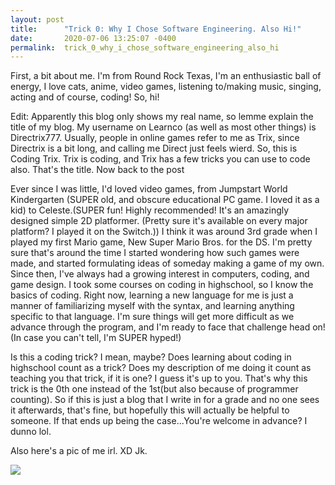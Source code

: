 ```yaml
---
layout: post
title:      "Trick 0: Why I Chose Software Engineering. Also Hi!"
date:       2020-07-06 13:25:07 -0400
permalink:  trick_0_why_i_chose_software_engineering_also_hi
---
```



First, a bit about me. I'm from Round Rock Texas, I'm an enthusiastic ball of energy, I love cats, anime, video games, listening to/making music, singing, acting and of course, coding! So, hi! 

Edit: Apparently this blog only shows my real name, so lemme explain the title of my blog. My username on Learnco (as well as most other things) is Directrix777. Usually, people in online games refer to me as Trix, since Directrix is a bit long, and calling me Direct just feels wierd. So, this is Coding Trix. Trix is coding, and Trix has a few tricks you can use to code also. That's the title. Now back to the post

Ever since I was little, I'd loved video games, from Jumpstart World Kindergarten (SUPER old, and obscure educational PC game. I loved it as a kid) to Celeste.(SUPER fun! Highly recommended! It's an amazingly designed simple 2D platformer. (Pretty sure it's available on every major platform? I played it on the Switch.)) I think it was around 3rd grade when I played my first Mario game, New Super Mario Bros. for the DS. I'm pretty sure that's around the time I started wondering how such games were made, and started formulating ideas of someday making a game of my own. Since then, I've always had a growing interest in computers, coding, and game design. I took some courses on coding in highschool, so I know the basics of coding. Right now, learning a new language for me is just a manner of familiarizing myself with the syntax, and learning anything specific to that language. I'm sure things will get more difficult as we advance through the program, and I'm ready to face that challenge head on! (In case you can't tell, I'm SUPER hyped!)

Is this a coding trick? I mean, maybe? Does learning about coding in highschool count as a trick? Does my description of me doing it count as teaching you that trick, if it is one? I guess it's up to you. That's why this trick is the 0th one instead of the 1st(but also because of programmer counting). So if this is just a blog that I write in for a grade and no one sees it afterwards, that's fine, but hopefully this will actually be helpful to someone. If that ends up being the case...You're welcome in advance? I dunno lol.

Also here's a pic of me irl. XD Jk.

![](https://thumbs.gfycat.com/MealyFaintHusky-size_restricted.gif)
